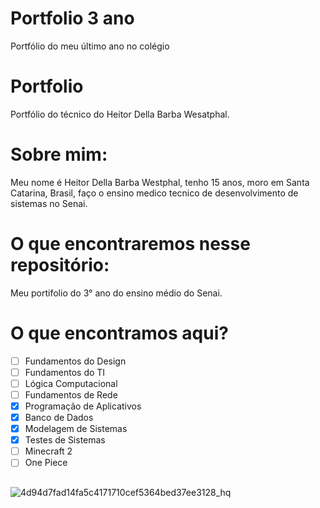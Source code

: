 # Portfolio 3 ano
Portfólio do meu último ano no colégio
# Portfolio
Portfólio do técnico do Heitor Della Barba Wesatphal.

# Sobre mim:
Meu nome é Heitor Della Barba Westphal, tenho 15 anos, moro em Santa Catarina, Brasil, faço o ensino medico tecnico de desenvolvimento de sistemas no Senai.

#  O que encontraremos nesse repositório:
Meu portifolio do 3° ano do ensino médio do Senai.

# O que encontramos aqui? 
- [ ] Fundamentos do Design
- [ ] Fundamentos do TI
- [ ] Lógica Computacional
- [ ] Fundamentos de Rede
- [X] Programação de Aplicativos
- [X] Banco de Dados
- [X] Modelagem de Sistemas
- [X] Testes de Sistemas
- [ ] Minecraft 2
- [ ] One Piece
##
![4d94d7fad14fa5c4171710cef5364bed37ee3128_hq](https://user-images.githubusercontent.com/102591958/163992297-c8843970-b8c4-40bc-a4a9-3a0722265e7b.gif)


